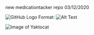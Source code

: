 new medicationtacker repo 03/12/2020

![GitHub Logo](https://imgur.com/5277Kkj)
Format: ![Alt Text](https://imgur.com/5277Kkj)

![Image of Yaktocat](https://i.imgur.com/5277Kkj.png)
